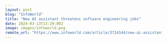 ```yaml
---
layout: post
blog: "InfoWorld"
title: "New AI assistant threatens software engineering jobs"
date: 2024-03-13T13:29:00Z
image: images/infoworld.png
remote_url: "https://www.infoworld.com/article/3714144/new-ai-assistant-threatens-software-engineering-jobs.html#tk.rss_applicationdevelopment"
---
```

